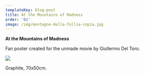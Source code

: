 ```yaml
---
templateKey: blog-post
title: At the Mountains of Madness
order: '02'
image: /img/montagne-della-follia-copia.jpg
---
```

**At the Mountains of Madness**

Fan poster created for the unmade movie by Giullermo Del Toro.          



![](/img/at_the_mountains_of_madness.jpg)

Graphite, 70x50cm.
